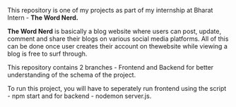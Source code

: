 This repository is one of my projects as part of my internship at Bharat Intern - **The Word Nerd.**

**The Word Nerd** is basically a blog website where users can post, update, comment and share their blogs on various social media platforms. All of this can be done once user creates their account on thewebsite while viewing a blog is free to surf through. 

This repository contains 2 branches - Frontend and Backend for better understanding of the schema of the project.

To run this project, you will have to seperately run frontend using the script - npm start and for backend - nodemon server.js.
